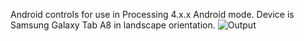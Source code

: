 Android controls for use in Processing 4.x.x Android mode. Device is Samsung Galaxy Tab A8 in landscape orientation.
![Output](https://github.com/user-attachments/assets/6ab909af-67e8-479e-8410-91946a3b89dc)
